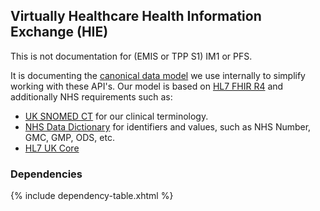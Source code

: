 ## Virtually Healthcare Health Information Exchange (HIE)

This is not documentation for (EMIS or TPP S1) IM1 or PFS. 

It is documenting the [canonical data model](https://www.enterpriseintegrationpatterns.com/patterns/messaging/CanonicalDataModel.html) we use internally to simplify working with these API's.
Our model is based on [HL7 FHIR R4](https://hl7.org/fhir/R4/) and additionally NHS requirements such as:

- [UK SNOMED CT](https://digital.nhs.uk/services/terminology-and-classifications/snomed-ct) for our clinical terminology.
- [NHS Data Dictionary](https://www.datadictionary.nhs.uk/) for identifiers and values, such as NHS Number, GMC, GMP, ODS, etc. 
- [HL7 UK Core](https://simplifier.net/HL7FHIRUKCoreR4/)


### Dependencies

{% include dependency-table.xhtml %}

